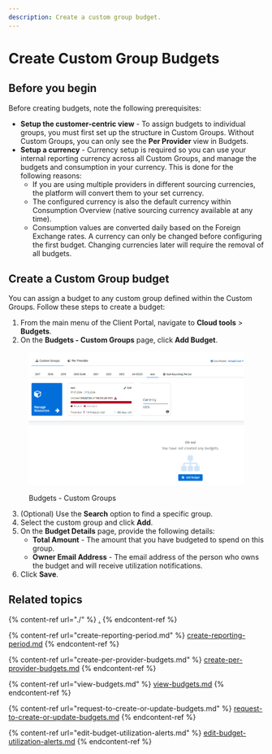 ```yaml
---
description: Create a custom group budget.
---
```


# Create Custom Group Budgets

## Before you begin <a href="#before-you-start" id="before-you-start"></a>

Before creating budgets, note the following prerequisites:

* **Setup the customer-centric view** - To assign budgets to individual groups, you must first set up the structure in Custom Groups. Without Custom Groups, you can only see the **Per Provider** view in Budgets.
* **Setup a currency** - Currency setup is required so you can use your internal reporting currency across all Custom Groups, and manage the budgets and consumption in your currency. This is done for the following reasons:
  * If you are using multiple providers in different sourcing currencies, the platform will convert them to your set currency.
  * The configured currency is also the default currency within Consumption Overview (native sourcing currency available at any time).
  * Consumption values are converted daily based on the Foreign Exchange rates. A currency can only be changed before configuring the first budget. Changing currencies later will require the removal of all budgets.

## Create a Custom Group budget <a href="#creating-custom-group-budgets" id="creating-custom-group-budgets"></a>

You can assign a budget to any custom group defined within the Custom Groups. Follow these steps to create a budget:

1. From the main menu of the Client Portal, navigate to **Cloud tools** > **Budgets**.
2. On the **Budgets - Custom Groups** page, click **Add Budget**.

<figure><img src="../../../.gitbook/assets/image (770).png" alt="" width="563"><figcaption><p>Budgets - Custom Groups</p></figcaption></figure>

3. (Optional) Use the **Search** option to find a specific group.
4. Select the custom group and click **Add**.&#x20;
5. On the **Budget Details** page, provide the following details:&#x20;
   * **Total Amount** - The amount that you have budgeted to spend on this group.
   * **Owner Email Address** - The email address of the person who owns the budget and will receive utilization notifications.
6. Click **Save**.

## Related topics

{% content-ref url="./" %}
[.](./)
{% endcontent-ref %}

{% content-ref url="create-reporting-period.md" %}
[create-reporting-period.md](create-reporting-period.md)
{% endcontent-ref %}

{% content-ref url="create-per-provider-budgets.md" %}
[create-per-provider-budgets.md](create-per-provider-budgets.md)
{% endcontent-ref %}

{% content-ref url="view-budgets.md" %}
[view-budgets.md](view-budgets.md)
{% endcontent-ref %}

{% content-ref url="request-to-create-or-update-budgets.md" %}
[request-to-create-or-update-budgets.md](request-to-create-or-update-budgets.md)
{% endcontent-ref %}

{% content-ref url="edit-budget-utilization-alerts.md" %}
[edit-budget-utilization-alerts.md](edit-budget-utilization-alerts.md)
{% endcontent-ref %}
